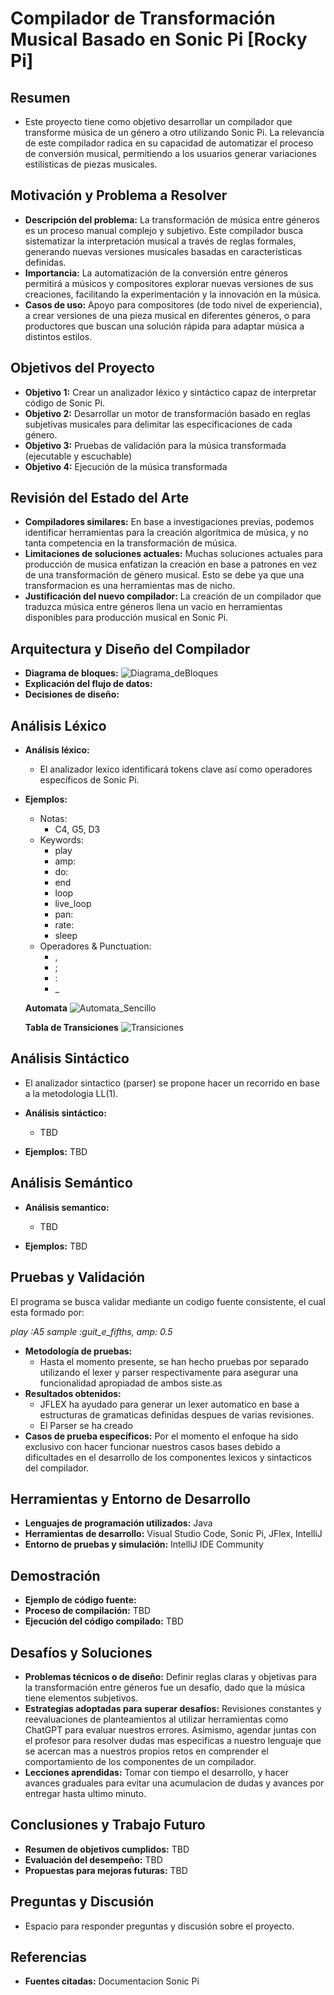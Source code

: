 # Compilador de Transformación Musical Basado en Sonic Pi [Rocky Pi]

## Resumen
- Este proyecto tiene como objetivo desarrollar un compilador que transforme música de un género a otro utilizando Sonic Pi. La   relevancia de este compilador radica en su capacidad de automatizar el proceso de conversión musical, permitiendo a los usuarios generar variaciones estilísticas de piezas musicales.

## Motivación y Problema a Resolver
- **Descripción del problema:** La transformación de música entre géneros es un proceso manual complejo y subjetivo. Este compilador busca sistematizar la interpretación musical a través de reglas formales, generando nuevas versiones musicales basadas en características definidas.
- **Importancia:** La automatización de la conversión entre géneros permitirá a músicos y compositores explorar nuevas versiones de sus creaciones, facilitando la experimentación y la innovación en la música.
- **Casos de uso:** Apoyo para compositores (de todo nivel de experiencia), a crear versiones de una pieza musical en diferentes géneros, o para productores que buscan una solución rápida para adaptar música a distintos estilos.

## Objetivos del Proyecto
- **Objetivo 1:** Crear un analizador léxico y sintáctico capaz de interpretar código de Sonic Pi.
- **Objetivo 2:** Desarrollar un motor de transformación basado en reglas subjetivas musicales para delimitar las especificaciones de cada género.
- **Objetivo 3:** Pruebas de validación para la música transformada (ejecutable y escuchable)
- **Objetivo 4:** Ejecución de la música transformada

## Revisión del Estado del Arte
- **Compiladores similares:** En base a investigaciones previas, podemos identificar herramientas para la creación algorítmica de música, y no tanta competencia en la transformación de música.
- **Limitaciones de soluciones actuales:** Muchas soluciones actuales para producción de musica enfatizan la creación en base a patrones en vez de una transformación de género musical. Esto se debe ya que una transformacion es una herramientas mas de nicho.
- **Justificación del nuevo compilador:** La creación de un compilador que traduzca música entre géneros llena un vacio en herramientas disponibles para producción musical en Sonic Pi.

## Arquitectura y Diseño del Compilador
- **Diagrama de bloques:** 
  ![Diagrama_deBloques](/imgs/DiagramaBloques_Compiladores.drawio.png)
- **Explicación del flujo de datos:**
- **Decisiones de diseño:**

## Análisis Léxico
- **Análisis léxico:** 
  - El analizador lexico identificará tokens clave así como operadores específicos de Sonic Pi. 
- **Ejemplos:**
  - Notas: 
    - C4, G5, D3
  - Keywords:
    - play
    - amp:
    - do:
    - end
    - loop
    - live_loop
    - pan:
    - rate:
    - sleep
  - Operadores & Punctuation:
    - ,
    - ;
    - :
    - _
  
  **Automata**
    ![Automata_Sencillo](/imgs/Prototipo%20de%20Sonic%20Pi.png)
  
  **Tabla de Transiciones**
    ![Transiciones](/imgs/Tabla%20de%20Transiciones.png)

## Análisis Sintáctico
  - El analizador sintactico (parser) se propone hacer un recorrido en base a la metodologia LL(1).
- **Análisis sintáctico:** 
  - TBD

- **Ejemplos:** TBD

## Análisis Semántico

- **Análisis semantico:** 
  - TBD

- **Ejemplos:** TBD

## Pruebas y Validación
El programa se busca validar mediante un codigo fuente consistente, el cual esta formado por:

*play :A5*
*sample :guit_e_fifths, amp: 0.5*

- **Metodología de pruebas:** 
  - Hasta el momento presente, se han hecho pruebas por separado utilizando el lexer y parser respectivamente para asegurar una funcionalidad apropiadad de ambos siste.as
- **Resultados obtenidos:** 
  - JFLEX ha ayudado para generar un lexer automatico en base a estructuras de gramaticas definidas despues de varias revisiones.
  - El Parser se ha creado 
- **Casos de prueba específicos:** Por el momento el enfoque ha sido  exclusivo con hacer funcionar nuestros casos bases debido a dificultades en el desarrollo de los componentes lexicos y sintacticos del compilador. 

## Herramientas y Entorno de Desarrollo
- **Lenguajes de programación utilizados:** Java
- **Herramientas de desarrollo:** Visual Studio Code, Sonic Pi, JFlex, IntelliJ
- **Entorno de pruebas y simulación:** IntelliJ IDE Community

## Demostración
- **Ejemplo de código fuente:** 
- **Proceso de compilación:** TBD
- **Ejecución del código compilado:** TBD

## Desafíos y Soluciones
- **Problemas técnicos o de diseño:** Definir reglas claras y objetivas para la transformación entre géneros fue un desafío, dado que la música tiene elementos subjetivos.
- **Estrategias adoptadas para superar desafíos:** Revisiones constantes y reevaluaciones de planteamientos al utilizar herramientas como ChatGPT para evaluar nuestros errores. Asimismo, agendar juntas con el profesor para resolver dudas mas especificas a nuestro lenguaje que se acercan mas a nuestros propios retos en comprender el comportamiento de los componentes de un compilador.
- **Lecciones aprendidas:** Tomar con tiempo el desarrollo, y hacer avances graduales para evitar una acumulacion de dudas y avances por entregar hasta ultimo minuto.

## Conclusiones y Trabajo Futuro
- **Resumen de objetivos cumplidos:** TBD
- **Evaluación del desempeño:** TBD
- **Propuestas para mejoras futuras:** TBD

## Preguntas y Discusión
- Espacio para responder preguntas y discusión sobre el proyecto.

## Referencias
- **Fuentes citadas:** Documentacion Sonic Pi